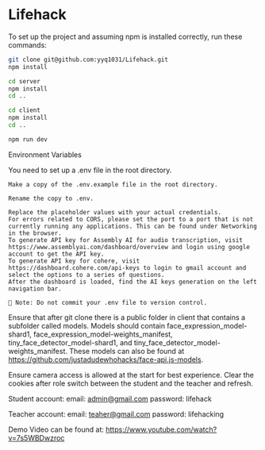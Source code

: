 # Lifehack

To set up the project and assuming npm is installed correctly, run these commands:

```bash
git clone git@github.com:yyq1031/Lifehack.git
npm install

cd server
npm install
cd ..

cd client
npm install
cd ..

npm run dev
```

Environment Variables

You need to set up a .env file in the root directory.

    Make a copy of the .env.example file in the root directory.

    Rename the copy to .env.

    Replace the placeholder values with your actual credentials.
    For errors related to CORS, please set the port to a port that is not currently running any applications. This can be found under Networking in the browser.
    To generate API key for Assembly AI for audio transcription, visit https://www.assemblyai.com/dashboard/overview and login using google account to get the API key.
    To generate API key for cohere, visit https://dashboard.cohere.com/api-keys to login to gmail account and select the options to a series of questions. 
    After the dashboard is loaded, find the AI keys generation on the left navigation bar.

    🔐 Note: Do not commit your .env file to version control.


Ensure that after git clone there is a public folder in client that contains a subfolder called models. Models should contain face_expression_model-shard1, face_expression_model-weights_manifest, tiny_face_detector_model-shard1, and tiny_face_detector_model-weights_manifest. These models can also be found at https://github.com/justadudewhohacks/face-api.js-models. 

Ensure camera access is allowed at the start for best experience. Clear the cookies after role switch between the student and the teacher and refresh.

Student account: 
email: admin@gmail.com
password: lifehack

Teacher account:
email: teaher@gmail.com
password: lifehacking
    
    
Demo Video can be found at: https://www.youtube.com/watch?v=7s5WBDwzroc
